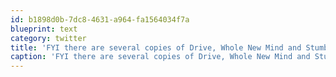 ```yaml
---
id: b1898d0b-7dc8-4631-a964-fa1564034f7a
blueprint: text
category: twitter
title: 'FYI there are several copies of Drive, Whole New Mind and Stumbling Upon Happiness for 6$ at @mosaic_books in Kelowna. All great reads.'
caption: 'FYI there are several copies of Drive, Whole New Mind and Stumbling Upon Happiness for 6$ at <span class="username username_linked">@<a href="https://twitter.com/mosaic_books" title="Mosaic Books">mosaic_books</a></span> in Kelowna. All great reads.'
---
```

